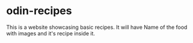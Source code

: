 # odin-recipes
This is a website showcasing basic recipes.
It will have Name of the food with images and it's recipe inside it.